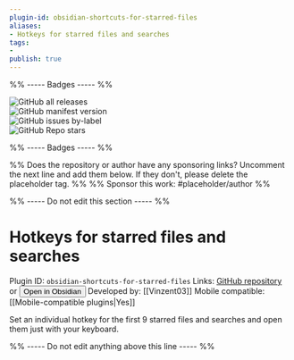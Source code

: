 ```yaml
---
plugin-id: obsidian-shortcuts-for-starred-files
aliases:
- Hotkeys for starred files and searches
tags: 
- 
publish: true
---
```


%% ----- Badges ----- %%

![GitHub all releases](https://img.shields.io/github/downloads/Vinzent03/obsidian-shortcuts-for-starred-files/total?color=573E7A&logo=github&style=for-the-badge)   
![GitHub manifest version](https://img.shields.io/github/manifest-json/v/Vinzent03/obsidian-shortcuts-for-starred-files?color=573E7A&logo=github&style=for-the-badge)   
![GitHub issues by-label](https://img.shields.io/github/issues/Vinzent03/obsidian-shortcuts-for-starred-files/help%20wanted?color=573E7A&logo=github&style=for-the-badge)   
![GitHub Repo stars](https://img.shields.io/github/stars/Vinzent03/obsidian-shortcuts-for-starred-files?color=573E7A&logo=github&style=for-the-badge)

%% ----- Badges ----- %%

%% Does the repository or author have any sponsoring links? Uncomment the next line and add them below. If they don't, please delete the placeholder tag. %%
%% Sponsor this work: #placeholder/author %%

%% ----- Do not edit this section ----- %%

# Hotkeys for starred files and searches

Plugin ID: `obsidian-shortcuts-for-starred-files`
Links: [GitHub repository](https://github.com/Vinzent03/obsidian-shortcuts-for-starred-files) or [<button id=HH>Open in Obsidian</button>](obsidian://goto-plugin?id=obsidian-shortcuts-for-starred-files)
Developed by: [[Vinzent03]]
Mobile compatible: [[Mobile-compatible plugins|Yes]]

Set an individual hotkey for the first 9 starred files and searches and open them just with your keyboard.

%% ----- Do not edit anything above this line ----- %% 
